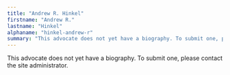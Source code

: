 ```yaml
---
title: "Andrew R. Hinkel"
firstname: "Andrew R."
lastname: "Hinkel"
alphaname: "hinkel-andrew-r"
summary: "This advocate does not yet have a biography. To submit one, please contact the site administrator."
---
```

This advocate does not yet have a biography. To submit one, please contact the site administrator.

